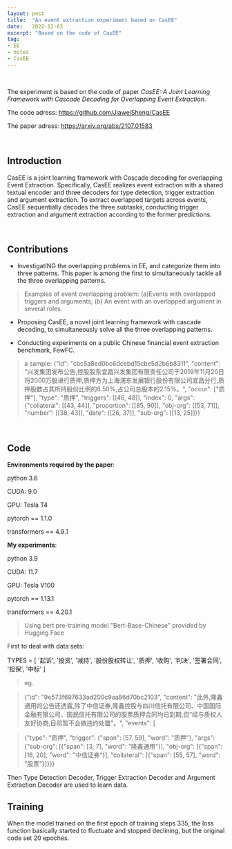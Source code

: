 ```yaml
---
layout: post
title:  "An event extraction experiment based on CasEE"
date:   2022-12-03
excerpt: "Based on the code of CasEE"
tag:
- EE
- notes
- CasEE
---
```


<br/>

The experiment is based on the code of paper *CasEE: A Joint Learning Framework with Cascade Decoding for Overlapping Event Extraction*.

The code adress: https://github.com/JiaweiSheng/CasEE

The paper adress: https://arxiv.org/abs/2107.01583

<br/>

## Introduction

CasEE is a joint learning framework with Cascade decoding for overlapping Event Extraction. Specifically, CasEE realizes event extraction with a shared textual encoder and three decoders for type detection, trigger extraction and argument extraction. To extract overlapped targets across events, CasEE sequentially decodes the three subtasks, conducting trigger extraction and argument extraction according to the former predictions.

<br/>

## Contributions

* InvestigatING the overlapping problems in EE, and categorize them into three patterns. This paper is among the first to simultaneously tackle all the three overlapping patterns.

> Examples of event overlapping problem: (a)Events with overlapped triggers and arguments; (b) An event with an overlapped argument in several roles.



* Proposing CasEE, a novel joint learning framework with cascade decoding, to simultaneously solve all the three overlapping patterns.

* Conducting experiments on a public Chinese financial event extraction benchmark, FewFC.

> a sample:
> {"id": "cbc5a8ed0bc6dcebd15cbe5d2b6b8311", "content": "兴发集团发布公告,控股股东宜昌兴发集团有限责任公司于2019年11月20日将2000万股进行质押,质押方为上海浦东发展银行股份有限公司宜昌分行,质押股数占其所持股份比例的8.50%,占公司总股本的2.15%。", "occur": ["质押"], "type": "质押", "triggers": [[46, 48]], "index": 0, "args": {"collateral": [[43, 44]], "proportion": [[85, 90]], "obj-org": [[53, 71]], "number": [[38, 43]], "date": [[26, 37]], "sub-org": [[13, 25]]}}

<br/>

## Code
**Environments required by the paper**:

python 3.6

CUDA: 9.0

GPU: Tesla T4

pytorch == 1.1.0

transformers == 4.9.1

**My experiments**:

python 3.9

CUDA: 11.7

GPU: Tesla V100

pytorch == 1.13.1

transformers == 4.20.1

> Using  bert pre-training model "Bert-Base-Chinese" provided by Hugging Face

First to deal with data sets: 

TYPES = [ '起诉', '投资', '减持', '股份股权转让', '质押', '收购', '判决', '签署合同', '担保', '中标' ]

> eg.

> {"id": "9e573f697633ad200c9aa86d70bc2103", "content": "此外,隆鑫通用的公告还透露,除了中信证券,隆鑫控股与四川信托有限公司、中国国际金融有限公司、国民信托有限公司的股票质押合同均已到期,但“经与质权人友好协商,目前暂不会做违约处置”。", "events": [

> {"type": "质押", "trigger": {"span": [57, 59], "word": "质押"}, "args": {"sub-org": [{"span": [3, 7], "word": "隆鑫通用"}], "obj-org": [{"span": [16, 20], "word": "中信证券"}], "collateral": [{"span": [55, 57], "word": "股票"}]}}}

Then Type Detection Decoder, Trigger Extraction Decoder and Argument Extraction Decoder are used to learn data.

## Training

When the model trained on the first epoch of training steps 335, the loss function basically started to fluctuate and stopped declining, but the original code set 20 epoches.




